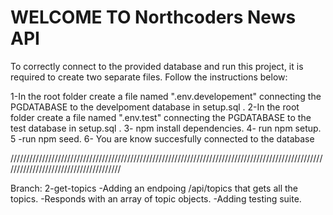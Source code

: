 # WELCOME TO Northcoders News API

To correctly connect to the provided database and run this project, it is required to create two separate files. Follow the instructions below:

1-In the root folder create a file named ".env.developement" connecting the PGDATABASE to the develpoment database in setup.sql .
2-In the root folder create a file named ".env.test" connecting the PGDATABASE to the test database in setup.sql .
3- npm install dependencies.
4- run npm setup.
5 -run npm seed.
6- You are know succesfully connected to the database

//////////////////////////////////////////////////////////////////////////////////////////////////////////////////////////////////////

Branch: 2-get-topics
-Adding an endpoing /api/topics that gets all the topics.
-Responds with an array of topic objects.
-Adding testing suite.